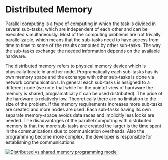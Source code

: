 # Distributed Memory

Parallel computing is a type of computing in which the task is divided in several sub-tasks, which are independent of each other and can be executed simultaneously. Most of the computing problems are not trivially parallelizable, which means that the sub-tasks need to have access from time to time to some of the results computed by other sub-tasks. The way the sub-tasks exchange the needed information depends on the available hardware.

The distributed memory refers to physical memory device which is physically locate in another node. Programatically each sub-tasks has its own memory space and the exchange with other sub-tasks is done via network communications. In general each sub-tasks is assigned to a different node (we note that while for the pointof view of hardware the memory is shared, programatically it can be used distributed). The price of the hardware is relatively low. Theoretically there are no limitation to the size of the problem. If the memory requirements increases more sub-tasks are created and more nodes are used. Each sub-tasks having its own separate memory-space avoids data races and implicitly less locks are needed. The disadvantages of the parallel computing with distributed memory is that the more sub-tasks are created the larger is the time spent in the communications due to communication overheads. Also the programming become more complex, the developer is responsible for establishing the communications.

[![Distributed vs shared memory programming model](https://www.oreilly.com/library/view/distributed-computing-in/9781787126992/assets/e1153739-f551-4f1f-a44a-8effcd193099.png)](https://www.oreilly.com/library/view/distributed-computing-in/9781787126992/assets/e1153739-f551-4f1f-a44a-8effcd193099.png)
